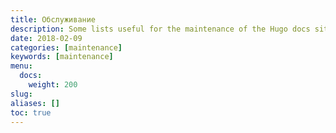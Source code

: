```yaml
---
title: Обслуживание
description: Some lists useful for the maintenance of the Hugo docs site.
date: 2018-02-09
categories: [maintenance]
keywords: [maintenance]
menu:
  docs:
    weight: 200
slug:
aliases: []
toc: true
---
```


